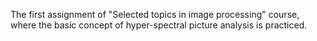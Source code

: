 The first assignment of "Selected topics in image processing" course, where the basic concept of hyper-spectral picture analysis is practiced. 
